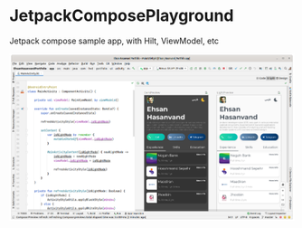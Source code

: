 # JetpackComposePlayground
Jetpack compose sample app, with Hilt, ViewModel, etc

![Screenshot](https://github.com/ehsanhvd/JetpackComposePlayground/blob/master/extra/Screenshot%20from%202021-10-23%2013-42-20.png)
